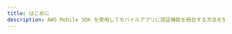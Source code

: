 ```yaml
---
title: はじめに
description: AWS Mobile SDK を使用してモバイルアプリに認証機能を統合する方法を学びます。
---
```


<inline-fragment src="~/sdk/fragments/library-callout.md"></inline-fragment>

<inline-fragment platform="ios" src="~/sdk/auth/fragments/ios/getting-started.md"></inline-fragment> <inline-fragment platform="android" src="~/sdk/auth/fragments/android/getting-started.md"></inline-fragment>